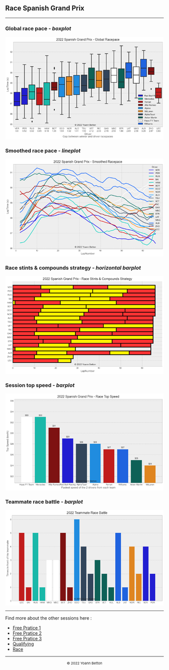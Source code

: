 ## Race Spanish Grand Prix

---

### Global race pace - *boxplot*

<img src="/output/2022-05-22_Spanish_Grand_Prix/global_racepace_white.png?raw=true"/>

### Smoothed race pace - *lineplot*

<img src="/output/2022-05-22_Spanish_Grand_Prix/smoothed_racepace_white.png?raw=true"/>

### Race stints & compounds strategy - *horizontal barplot*

<img src="/output/2022-05-22_Spanish_Grand_Prix/race_stints_compounds_stategy_white.png?raw=true"/>

### Session top speed - *barplot*

<img src="/output/2022-05-22_Spanish_Grand_Prix/topspeed_race_white.png?raw=true"/>

### Teammate race battle - *barplot*

<img src="/output/2022-05-22_Spanish_Grand_Prix/teammates_race_battle_white.png?raw=true"/>

--- 

Find more about the other sessions here :
  - [Free Pratice 1](/page/FP1/2022-05-22_Spanish_Grand_Prix)  
  - [Free Pratice 2](/page/FP2/2022-05-22_Spanish_Grand_Prix) 
  - [Free Pratice 3](/page/FP3/2022-05-22_Spanish_Grand_Prix)
  - [Qualifying](/page/Qualifying/2022-05-22_Spanish_Grand_Prix) 
  - [Race](/page/Race/2022-05-22_Spanish_Grand_Prix)

---

<div style="text-align: center">
  <p style="font-size:11px">&copy; 2022 Yoann Betton</p>
</div>

<!-- ---

<p style="font-size:11px">Page generated from <a href="https://github.com/yoannbtn/yoannbtn.github.io">github.com/yoannbtn</a>.</p> -->